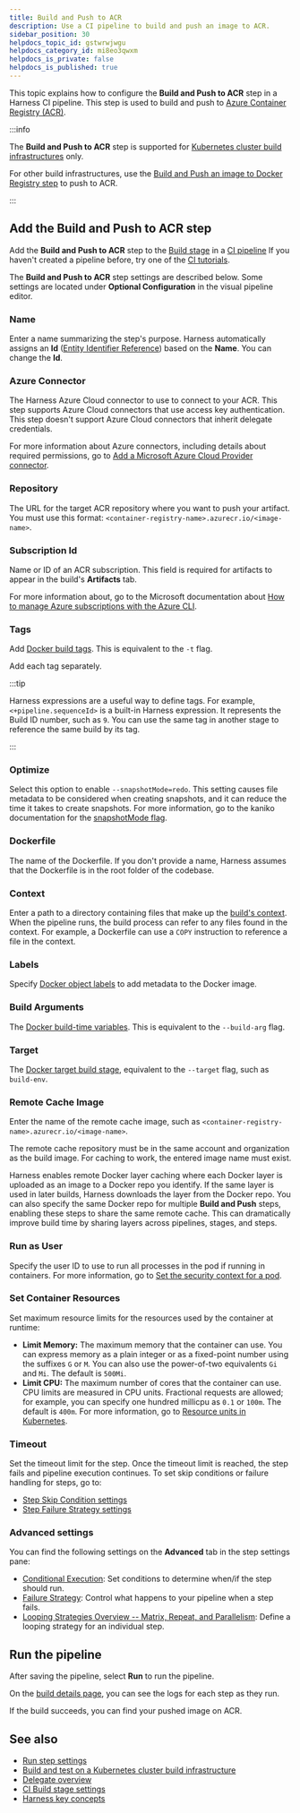 ```yaml
---
title: Build and Push to ACR
description: Use a CI pipeline to build and push an image to ACR.
sidebar_position: 30
helpdocs_topic_id: gstwrwjwgu
helpdocs_category_id: mi8eo3qwxm
helpdocs_is_private: false
helpdocs_is_published: true
---
```


This topic explains how to configure the **Build and Push to ACR** step in a Harness CI pipeline. This step is used to build and push to [Azure Container Registry (ACR)](https://azure.microsoft.com/en-us/products/container-registry).

:::info

The **Build and Push to ACR** step is supported for [Kubernetes cluster build infrastructures](../set-up-build-infrastructure/k8s-build-infrastructure/set-up-a-kubernetes-cluster-build-infrastructure.md) only.

For other build infrastructures, use the [Build and Push an image to Docker Registry step](./build-and-push-to-docker-hub-step-settings.md) to push to ACR.

:::

## Add the Build and Push to ACR step

Add the **Build and Push to ACR** step to the [Build stage](../set-up-build-infrastructure/ci-stage-settings.md) in a [CI pipeline](../prep-ci-pipeline-components.md) If you haven't created a pipeline before, try one of the [CI tutorials](../../ci-quickstarts/ci-pipeline-quickstart.md).

The **Build and Push to ACR** step settings are described below. Some settings are located under **Optional Configuration** in the visual pipeline editor.

### Name

Enter a name summarizing the step's purpose. Harness automatically assigns an **Id** ([Entity Identifier Reference](/docs/platform/20_References/entity-identifier-reference.md)) based on the **Name**. You can change the **Id**.

### Azure Connector

The Harness Azure Cloud connector to use to connect to your ACR. This step supports Azure Cloud connectors that use access key authentication. This step doesn't support Azure Cloud connectors that inherit delegate credentials.

For more information about Azure connectors, including details about required permissions, go to [Add a Microsoft Azure Cloud Provider connector](/docs/platform/Connectors/Cloud-providers/add-a-microsoft-azure-connector).

### Repository

The URL for the target ACR repository where you want to push your artifact. You must use this format: `<container-registry-name>.azurecr.io/<image-name>`.

### Subscription Id

Name or ID of an ACR subscription. This field is required for artifacts to appear in the build's **Artifacts** tab.

For more information about, go to the Microsoft documentation about [How to manage Azure subscriptions with the Azure CLI](https://learn.microsoft.com/en-us/cli/azure/manage-azure-subscriptions-azure-cli).

### Tags

Add [Docker build tags](https://docs.docker.com/engine/reference/commandline/build/#tag). This is equivalent to the `-t` flag.

Add each tag separately.

:::tip

Harness expressions are a useful way to define tags. For example, `<+pipeline.sequenceId>` is a built-in Harness expression. It represents the Build ID number, such as `9`. You can use the same tag in another stage to reference the same build by its tag.

:::

### Optimize

Select this option to enable `--snapshotMode=redo`. This setting causes file metadata to be considered when creating snapshots, and it can reduce the time it takes to create snapshots. For more information, go to the kaniko documentation for the [snapshotMode flag](https://github.com/GoogleContainerTools/kaniko/blob/main/README.md#flag---snapshotmode).

### Dockerfile

The name of the Dockerfile. If you don't provide a name, Harness assumes that the Dockerfile is in the root folder of the codebase.

### Context

Enter a path to a directory containing files that make up the [build's context](https://docs.docker.com/engine/reference/commandline/build/#description). When the pipeline runs, the build process can refer to any files found in the context. For example, a Dockerfile can use a `COPY` instruction to reference a file in the context.

### Labels

Specify [Docker object labels](https://docs.docker.com/config/labels-custom-metadata/) to add metadata to the Docker image.

### Build Arguments

The [Docker build-time variables](https://docs.docker.com/engine/reference/commandline/build/#build-arg). This is equivalent to the `--build-arg` flag.

### Target

The [Docker target build stage](https://docs.docker.com/engine/reference/commandline/build/#target), equivalent to the `--target` flag, such as `build-env`.

### Remote Cache Image

Enter the name of the remote cache image, such as `<container-registry-name>.azurecr.io/<image-name>`.

The remote cache repository must be in the same account and organization as the build image. For caching to work, the entered image name must exist.

Harness enables remote Docker layer caching where each Docker layer is uploaded as an image to a Docker repo you identify. If the same layer is used in later builds, Harness downloads the layer from the Docker repo. You can also specify the same Docker repo for multiple **Build and Push** steps, enabling these steps to share the same remote cache. This can dramatically improve build time by sharing layers across pipelines, stages, and steps.

### Run as User

Specify the user ID to use to run all processes in the pod if running in containers. For more information, go to [Set the security context for a pod](https://kubernetes.io/docs/tasks/configure-pod-container/security-context/#set-the-security-context-for-a-pod).

### Set Container Resources

Set maximum resource limits for the resources used by the container at runtime:

* **Limit Memory:** The maximum memory that the container can use. You can express memory as a plain integer or as a fixed-point number using the suffixes `G` or `M`. You can also use the power-of-two equivalents `Gi` and `Mi`. The default is `500Mi`.
* **Limit CPU:** The maximum number of cores that the container can use. CPU limits are measured in CPU units. Fractional requests are allowed; for example, you can specify one hundred millicpu as `0.1` or `100m`. The default is `400m`. For more information, go to [Resource units in Kubernetes](https://kubernetes.io/docs/concepts/configuration/manage-resources-containers/#resource-units-in-kubernetes).

### Timeout

Set the timeout limit for the step. Once the timeout limit is reached, the step fails and pipeline execution continues. To set skip conditions or failure handling for steps, go to:

* [Step Skip Condition settings](/docs/platform/8_Pipelines/w_pipeline-steps-reference/step-skip-condition-settings.md)
* [Step Failure Strategy settings](/docs/platform/8_Pipelines/w_pipeline-steps-reference/step-failure-strategy-settings.md)

### Advanced settings

You can find the following settings on the **Advanced** tab in the step settings pane:

* [Conditional Execution](/docs/platform/8_Pipelines/w_pipeline-steps-reference/step-skip-condition-settings.md): Set conditions to determine when/if the step should run.
* [Failure Strategy](/docs/platform/8_Pipelines/w_pipeline-steps-reference/step-failure-strategy-settings.md): Control what happens to your pipeline when a step fails.
* [Looping Strategies Overview -- Matrix, Repeat, and Parallelism](/docs/platform/8_Pipelines/looping-strategies-matrix-repeat-and-parallelism.md): Define a looping strategy for an individual step.

## Run the pipeline

After saving the pipeline, select **Run** to run the pipeline.

On the [build details page](../viewing-builds.md), you can see the logs for each step as they run.

If the build succeeds, you can find your pushed image on ACR.

## See also

* [Run step settings](../run-ci-scripts/run-step-settings.md)
* [Build and test on a Kubernetes cluster build infrastructure](/tutorials/ci-pipelines/build/kubernetes-build-farm)
* [Delegate overview](/docs/platform/2_Delegates/delegate-concepts/delegate-overview.md)
* [CI Build stage settings](../set-up-build-infrastructure/ci-stage-settings.md)
* [Harness key concepts](../../../getting-started/learn-harness-key-concepts.md)
